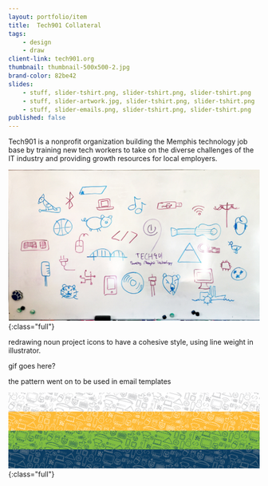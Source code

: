 ```yaml
---
layout: portfolio/item
title:  Tech901 Collateral
tags:
    - design
    - draw
client-link: tech901.org
thumbnail: thumbnail-500x500-2.jpg
brand-color: 82be42
slides:
    - stuff, slider-tshirt.png, slider-tshirt.png, slider-tshirt.png
    - stuff, slider-artwork.jpg, slider-tshirt.png, slider-tshirt.png
    - stuff, slider-emails.png, slider-tshirt.png, slider-tshirt.png
published: false
---
```


Tech901 is a nonprofit organization building the Memphis technology job base by training new tech workers to take on the diverse challenges of the IT industry and providing growth resources for local employers.

![](/assets/images/portfolio/tech901-collateral/shirt-sketch.jpg ){:class="full"}

redrawing noun project icons to have a cohesive style, using line weight in illustrator.

gif goes here?

the pattern went on to be used in email templates

![](/assets/images/portfolio/tech901-collateral/pattern-stripes.jpg ){:class="full"}
